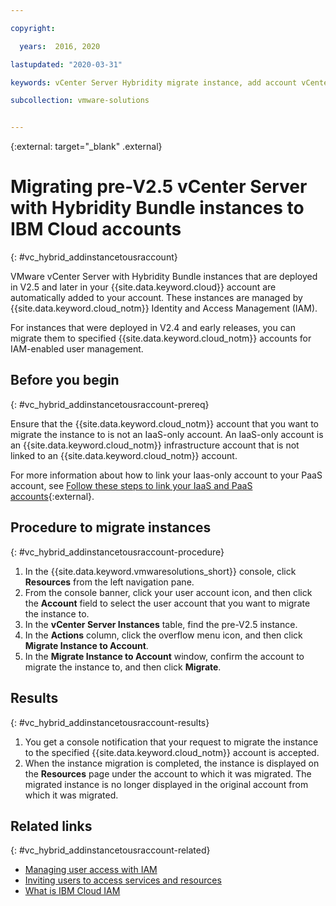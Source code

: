 ```yaml
---

copyright:

  years:  2016, 2020

lastupdated: "2020-03-31"

keywords: vCenter Server Hybridity migrate instance, add account vCenter Server Hybridity, migrate cloud account Hybridity

subcollection: vmware-solutions


---
```


{:external: target="_blank" .external}

# Migrating pre-V2.5 vCenter Server with Hybridity Bundle instances to IBM Cloud accounts
{: #vc_hybrid_addinstancetousraccount}

VMware vCenter Server with Hybridity Bundle instances that are deployed in V2.5 and later in your {{site.data.keyword.cloud}} account are automatically added to your account. These instances are managed by {{site.data.keyword.cloud_notm}} Identity and Access Management (IAM).

For instances that were deployed in V2.4 and early releases, you can migrate them to specified {{site.data.keyword.cloud_notm}} accounts for IAM-enabled user management.

## Before you begin
{: #vc_hybrid_addinstancetousraccount-prereq}

Ensure that the {{site.data.keyword.cloud_notm}} account that you want to migrate the instance to is not an IaaS-only account. An IaaS-only account is an {{site.data.keyword.cloud_notm}} infrastructure account that is not linked to an {{site.data.keyword.cloud_notm}} account.

For more information about how to link your Iaas-only account to your PaaS account, see [Follow these steps to link your IaaS and PaaS accounts](https://www.ibm.com/cloud/blog/follow-steps-link-iaas-paas-accounts){:external}.

## Procedure to migrate instances
{: #vc_hybrid_addinstancetousraccount-procedure}

1. In the {{site.data.keyword.vmwaresolutions_short}} console, click **Resources** from the left navigation pane.
2. From the console banner, click your user account icon, and then click the **Account** field to select the user account that you want to migrate the instance to.
3. In the **vCenter Server Instances** table, find the pre-V2.5 instance.
4. In the **Actions** column, click the overflow menu icon, and then click **Migrate Instance to Account**.
5. In the **Migrate Instance to Account** window, confirm the account to migrate the instance to, and then click **Migrate**.

## Results
{: #vc_hybrid_addinstancetousraccount-results}

1. You get a console notification that your request to migrate the instance to the specified {{site.data.keyword.cloud_notm}} account is accepted.
2. When the instance migration is completed, the instance is displayed on the **Resources** page under the account to which it was migrated. The migrated instance is no longer displayed in the original account from which it was migrated.

## Related links
{: #vc_hybrid_addinstancetousraccount-related}

* [Managing user access with IAM](/docs/vmwaresolutions?topic=vmware-solutions-iam#iam)
* [Inviting users to access services and resources](/docs/vmwaresolutions?topic=vmware-solutions-iamuserinvite)
* [What is IBM Cloud IAM](/docs/iam?topic=iam-iamoverview)
